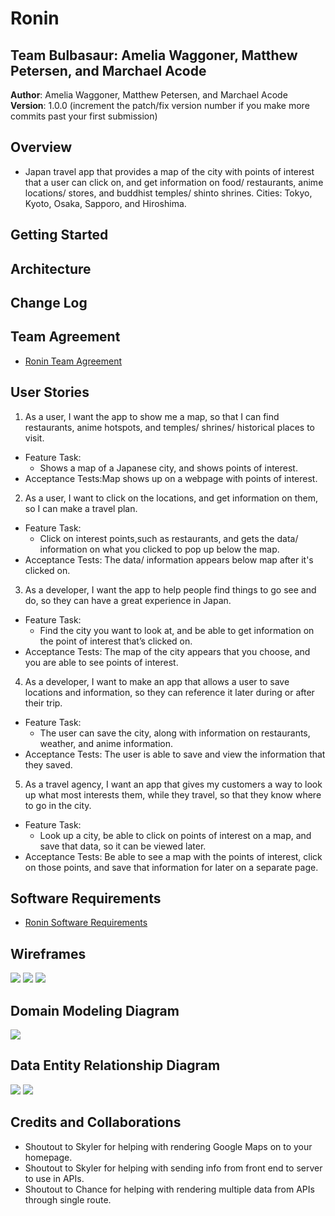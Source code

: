 # Ronin

## Team Bulbasaur: Amelia Waggoner, Matthew Petersen, and Marchael Acode

**Author**: Amelia Waggoner, Matthew Petersen, and Marchael Acode
**Version**: 1.0.0 (increment the patch/fix version number if you make more commits past your first submission)

## Overview

- Japan travel app that provides a map of the city with points of interest that a user can click on, and get information on food/ restaurants, anime locations/ stores, and buddhist temples/ shinto shrines. Cities: Tokyo, Kyoto, Osaka, Sapporo, and Hiroshima.

## Getting Started

<!-- What are the steps that a user must take in order to build this app on their own machine and get it running? -->

## Architecture

<!-- Provide a detailed description of the application design. What technologies (languages, libraries, etc) you're using, and any other relevant design information. -->

## Change Log

<!-- Use this area to document the iterative changes made to your application as each feature is successfully implemented. Use time stamps. Here's an examples:

01-01-2001 4:59pm - Application now has a fully-functional express server, with GET and POST routes for the book resource.-->

## Team Agreement

- [Ronin Team Agreement](https://docs.google.com/document/d/1cLYBMj_HbY7EV1TanZk2TsAMRs2BtXlf7VvJZbaeyOU/edit?usp=sharing)

## User Stories

1. As a user, I want the app to show me a map, so that I can find restaurants, anime hotspots, and temples/ shrines/ historical places to visit.
  - Feature Task:
    - Shows a map of a Japanese city, and shows points of interest.
  - Acceptance Tests:Map shows up on a webpage with points of interest.
2. As a user, I want to click on the locations, and get information on them, so I can make a travel plan.
  - Feature Task:
    - Click on interest points,such as restaurants, and gets the data/ information on what you clicked to pop up below the map.
  - Acceptance Tests: The data/ information appears below map after it's clicked on.
3. As a developer, I want the app to help people find things to go see and do, so they can have a great experience in Japan.
  - Feature Task:
    - Find the city you want to look at, and be able to get information on the point of interest that’s clicked on.
  - Acceptance Tests: The map of the city appears that you choose, and you are able to see points of interest.
4. As a developer, I want to make an app that allows a user to save locations and information, so they can reference it later during or after their trip.
  - Feature Task:
    - The user can save the city, along with information on restaurants, weather, and anime information.
  - Acceptance Tests: The user is able to save and view the information that they saved.
5. As a travel agency, I want an app that gives my customers a way to look up what most interests them, while they travel, so that they know where to go in the city.
  - Feature Task:
    - Look up a city, be able to click on points of interest on a map, and save that data, so it can be viewed later.
  - Acceptance Tests: Be able to see a map with the points of interest, click on those points, and save that information for later on a separate page.

## Software Requirements

- [Ronin Software Requirements](https://docs.google.com/document/d/1L4k0TuM-_SDBirR4NTd4fPVxbBrloRrbSZw6BaF9umc/edit?usp=sharing)

## Wireframes

<img src='img/wireframe-about-us-page.PNG'>
<img src='img/Wireframe-collection-page.PNG'>
<img src='img/wireframe-home-page.PNG'>

## Domain Modeling Diagram

<img src='img/domain-model.PNG'>

## Data Entity Relationship Diagram

<img src='img/wwrc.PNG'>
<img src='img/dataEntityDiagramRonin.png'>

## Credits and Collaborations

- Shoutout to Skyler for helping with rendering Google Maps on to your homepage.
- Shoutout to Skyler for helping with sending info from front end to server to use in APIs.
- Shoutout to Chance for helping with rendering multiple data from APIs through single route.
